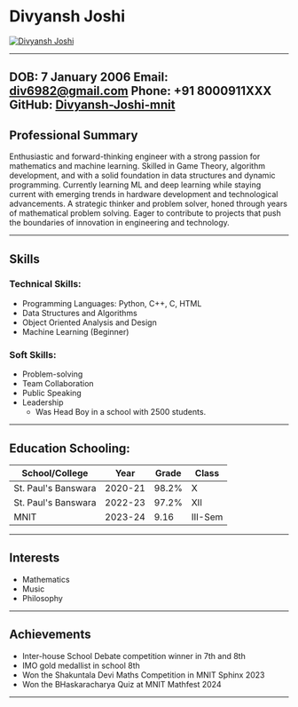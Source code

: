
# Divyansh Joshi
[![Divyansh Joshi](https://media.licdn.com/dms/image/D4D03AQGhDQW9VuxxbQ/profile-displayphoto-shrink_200_200/0/1694232728083?e=2147483647&v=beta&t=FScSkeuHJbq2HDzDPvwBbMhOyoDM-YPFpefXnZYyjsU)](https://github.com/Divyansh-Joshi-mnit)
- - -
**DOB:** 7 January 2006
**Email:** div6982@gmail.com 
**Phone:** +91 8000911XXX
**GitHub:** [Divyansh-Joshi-mnit](https://github.com/Divyansh-Joshi-mnit)
---
## Professional Summary

Enthusiastic and forward-thinking engineer with a strong passion for mathematics and machine learning. Skilled in Game Theory, algorithm development, and with a solid foundation in data structures and dynamic programming. Currently learning ML and deep learning while staying current with emerging trends in hardware development and technological advancements. A strategic thinker and problem solver, honed through years of mathematical problem solving. Eager to contribute to projects that push the boundaries of innovation in engineering and technology.
- - -
## Skills

### Technical Skills:

- Programming Languages: Python, C++, C, HTML
- Data Structures and Algorithms
- Object Oriented Analysis and Design
- Machine Learning (Beginner)

### Soft Skills:

- Problem-solving
- Team Collaboration
- Public Speaking
- Leadership
  - Was Head Boy in a school with 2500 students.
- - - 
## Education Schooling:

| School/College | Year | Grade | Class |
|---|---|---|---|
| St. Paul's Banswara | 2020-21 | 98.2% | X |
| St. Paul's Banswara | 2022-23 | 97.2% | XII |
| MNIT | 2023-24 | 9.16 | III-Sem |
- - -
## Interests

- Mathematics
- Music
- Philosophy
- - -
## Achievements

- Inter-house School Debate competition winner in 7th and 8th
- IMO gold medallist in school 8th
- Won the Shakuntala Devi Maths Competition in MNIT Sphinx 2023
- Won the BHaskaracharya Quiz at MNIT Mathfest 2024
- - -
